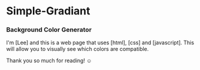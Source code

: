 # Simple-Gradiant
### Background Color Generator

I'm [Lee] and this is a web page that uses [html], [css] and [javascript].
This will allow you to visually see which colors are compatible.

Thank you so much for reading! ☺
